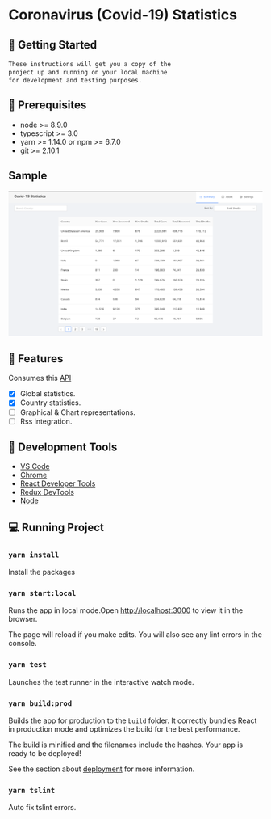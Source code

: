 # Coronavirus (Covid-19) Statistics

## 🚗 Getting Started

```Note
These instructions will get you a copy of the
project up and running on your local machine
for development and testing purposes.
```

## 🔨 Prerequisites

- node >= 8.9.0
- typescript >= 3.0
- yarn >= 1.14.0 or npm >= 6.7.0
- git >= 2.10.1

## Sample

![Screenshot](src/assets/home.png)

## 🔧 Features

Consumes this [API](https://documenter.getpostman.com/view/10808728/SzS8rjbc?version=latest)

- [x] Global statistics.
- [x] Country statistics.
- [ ] Graphical & Chart representations.
- [ ] Rss integration.

## 🔧 Development Tools

- [VS Code](https://code.visualstudio.com/)
- [Chrome](https://www.google.com/chrome/)
- [React Developer Tools](https://chrome.google.com/webstore/detail/react-developer-tools/fmkadmapgofadopljbjfkapdkoienihi?hl=en-US)
- [Redux DevTools](https://chrome.google.com/webstore/detail/redux-devtools/lmhkpmbekcpmknklioeibfkpmmfibljd?hl=en-US)
- [Node](https://nodejs.org/en/)

## 💻 Running Project

### `yarn install`

Install the packages

### `yarn start:local`

Runs the app in local mode.Open [http://localhost:3000](http://localhost:3000) to view it in the browser.

The page will reload if you make edits. You will also see any lint errors in the console.

### `yarn test`

Launches the test runner in the interactive watch mode.

### `yarn build:prod`

Builds the app for production to the `build` folder.
It correctly bundles React in production mode and optimizes the build for the best performance.

The build is minified and the filenames include the hashes.
Your app is ready to be deployed!

See the section about [deployment](https://facebook.github.io/create-react-app/docs/deployment) for more information.

### `yarn tslint`

Auto fix tslint errors.
